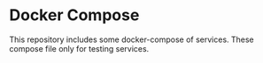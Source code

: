 # Docker Compose

This repository includes some docker-compose of services. These compose file only for testing services.